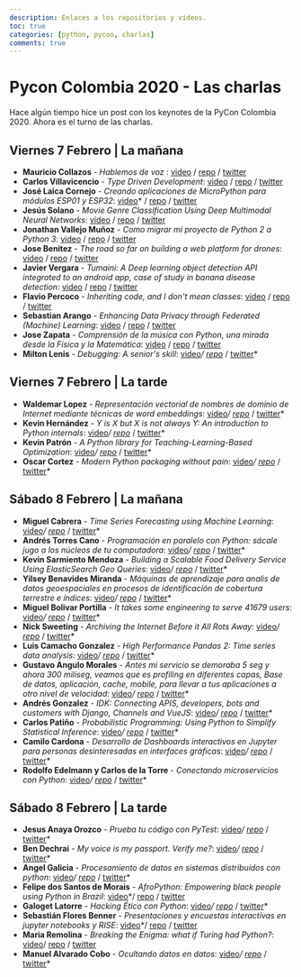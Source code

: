 ```yaml
---
description: Enlaces a los repositorios y videos.
toc: true
categories: [python, pycon, charlas]
comments: true
---
```

# Pycon Colombia 2020 - Las charlas

Hace algún tiempo hice un post con los keynotes de la PyCon Colombia 2020. Ahora es el turno de las charlas.

## Viernes 7 Febrero | La mañana

* **Mauricio Collazos** - _Hablemos de voz_ : [video](https://www.youtube.com/watch?v=jF3aWWhXnEI) / [repo](https://github.com/ma0c) / [twitter](https://twitter.com/Ma0Collazos)
* **Carlos Villavicencio** - _Type Driven Development_: [video](https://www.youtube.com/watch?v=izN-cMCOXO0) / [repo]() / [twitter]()
* **José Laica Cornejo** - _Creando aplicaciones de MicroPython para módulos ESP01 y ESP32_: [video]()* / [repo]() / [twitter]()
* **Jesús Solano** - _Movie Genre Classification Using Deep Multimodal Neural Networks_: [video](https://www.youtube.com/watch?v=2oz0j166Bj0) / [repo]() / [twitter]()
* **Jonathan Vallejo Muñoz** - _Como migrar mi proyecto de Python 2 a Python 3_: [video](https://www.youtube.com/watch?v=6ecconcQHbE) / [repo]() / [twitter]()
* **Jose Benitez** - _The road so far on building a web platform for drones_: [video](https://www.youtube.com/watch?v=7NlKbzz1y0M) / [repo]() / [twitter]()
* **Javier Vergara** - _Tumaini: A Deep learning object detection API integrated to an android app, case of study in banana disease detection_: [video](https://www.youtube.com/watch?v=oIiy5LcvtvQ) / [repo]() / [twitter]()
* **Flavio Percoco** - _Inheriting code, and I don't mean classes_: [video](https://www.youtube.com/watch?v=3zDNMiHmVmI) / [repo]() / [twitter]()
* **Sebastian Arango** - _Enhancing Data Privacy through Federated (Machine) Learning_: [video]() / [repo]() / [twitter]()
* **Jose Zapata** - _Comprensión de la música con Python, una mirada desde la Física y la Matemática_: [video](https://www.youtube.com/watch?v=SE4EACCD4NE) / [repo](https://github.com/JoseRZapata/Pycon2020Colombia) / [twitter](https://twitter.com/joserzapata)
* **Milton Lenis** - _Debugging: A senior's skill_: [video]()*/ [repo](https://github.com/MiltonLn)* / [twitter](https://twitter.com/MiltonLn)*

## Viernes 7 Febrero | La tarde
* **Waldemar Lopez** - _Representación vectorial de nombres de dominio de Internet mediante técnicas de word embeddings_: [video](https://www.youtube.com/watch?v=7sczAdNuBUE)*/ [repo]()* / [twitter]()*
* **Kevin Hernández** - _Y is X but X is not always Y: An introduction to Python internals_: [video](https://www.youtube.com/watch?v=_SQR9Z15FH0)*/ [repo](https://slides.com/keeeevinh/pyconco20/#/)* / [twitter](https://twitter.com/krsarmiento)*
* **Kevin Patrón** - _A Python library for Teaching-Learning-Based Optimization_: [video](https://www.youtube.com/watch?v=Qe7YB2Vnl8A)*/ [repo]()* / [twitter]()*
* **Oscar Cortez** - _Modern Python packaging without pain_: [video](https://www.youtube.com/watch?v=Qe7YB2Vnl8A)*/ [repo]()* / [twitter]()*

## Sábado 8 Febrero | La mañana
* **Miguel Cabrera** - _Time Series Forecasting using Machine Learning_: [video](https://www.youtube.com/watch?v=ePaTCd6st8M)*/ [repo]()* / [twitter]()*
* **Andrés Torres Cano** - _Programación en paralelo con Python: sácale jugo a los núcleos de tu computadora_: [video]()*/ [repo]()* / [twitter]()*
* **Kevin Sarmiento Mendoza** - _Building a Scalable Food Delivery Service Using ElasticSearch Geo Queries_: [video](https://www.youtube.com/watch?v=FnjrLXel3jg)*/ [repo]()* / [twitter]()*
* **Yilsey Benavides Miranda** - _Máquinas de aprendizaje para analis de datos geoespaciales en procesos de identificación de cobertura terrestre e índices_: [video]()*/ [repo]()* / [twitter]()*
* **Miguel Bolivar Portilla** - _It takes some engineering to serve 41679 users_: [video](https://www.youtube.com/watch?v=0Ml2KMx81Zk)*/ [repo]()* / [twitter]()*
* **Nick Sweeting** - _Archiving the Internet Before it All Rots Away_: [video]()*/ [repo](https://github.com/pirate/internet-archiving-talk)* / [twitter]()*
* **Luis Camacho Gonzalez** - _High Performance Pandas 2: Time series data analysis_: [video](https://www.youtube.com/watch?v=w6xkJDOrV_0)*/ [repo]()* / [twitter]()*
* **Gustavo Angulo Morales** - _Antes mi servicio se demoraba 5 seg y ahora 300 miliseg, veamos que es profiling en diferentes capas, Base de datos, aplicación, cache, mobile, para llevar a tus aplicaciones a otro nivel de velocidad_: [video](https://www.youtube.com/watch?v=w5t329sOY_g)*/ [repo]()* / [twitter]()*
* **Andrés Gonzalez** - _IDK: Connecting APIS, developers, bots and customers with Django, Channels and VueJS_: [video]()*/ [repo]()* / [twitter]()*
* **Carlos Patiño** - _Probabilistic Programming: Using Python to Simplify Statistical Inference_: [video](https://www.youtube.com/watch?v=offng66PhcM)*/ [repo]()* / [twitter]()*
* **Camilo Cardona** - _Desarrollo de Dashboards interactivos en Jupyter para personas desinteresadas en interfaces gráficas_: [video]()*/ [repo]()* / [twitter]()*
* **Rodolfo Edelmann y  Carlos de la Torre** - _Conectando microservicios con Python_: [video]()*/ [repo]()* / [twitter]()*

## Sábado 8 Febrero | La tarde
* **Jesus Anaya Orozco** - _Prueba tu código con PyTest_: [video]()*/ [repo]()* / [twitter]()*
* **Ben Dechrai** - _My voice is my passport. Verify me?_: [video]()*/ [repo]()* / [twitter]()*
* **Angel Galicia** - _Procesamiento de datos en sistemas distribuidos con python_: [video]()*/ [repo]()* / [twitter]()*
* **Felipe dos Santos de Morais** - _AfroPython: Empowering black people using Python in Brazil_: [video]()*/ [repo](https://speakerdeck.com/felipedemorais/afropython-empowering-black-people-using-python-in-brazil) / [twitter](https://twitter.com/felipedemorais_)
* **Galoget Latorre** - _Hacking Ético con Python_: [video]()*/ [repo]()* / [twitter]()*
* **Sebastián Flores Benner** - _Presentaciones y encuestas interactivas en jupyter notebooks y RISE_: [video]()*/ [repo](https://github.com/sebastiandres/charlas/tree/master/2020_02_08_pycon_rise_and_poll) / [twitter](https://twitter.com/sebastiandres)
* **Maria Remolina** - _Breaking the Enigma: what if Turing had Python?_: [video](https://www.youtube.com/watch?v=Ibwp5Ny46fk)/ [repo](https://twitter.com/holamariacamila) / [twitter](https://twitter.com/holamariacamila)
* **Manuel Alvarado Cobo** - _Ocultando datos en datos_: [video](https://www.youtube.com/watch?v=6wJKCeLQlNU)*/ [repo]()* / [twitter]()*